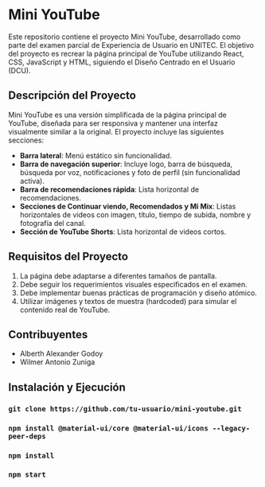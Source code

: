 # Mini YouTube

Este repositorio contiene el proyecto Mini YouTube, desarrollado como parte del examen parcial de Experiencia de Usuario en UNITEC. El objetivo del proyecto es recrear la página principal de YouTube utilizando React, CSS, JavaScript y HTML, siguiendo el Diseño Centrado en el Usuario (DCU).

## Descripción del Proyecto

Mini YouTube es una versión simplificada de la página principal de YouTube, diseñada para ser responsiva y mantener una interfaz visualmente similar a la original. El proyecto incluye las siguientes secciones:

- **Barra lateral**: Menú estático sin funcionalidad.
- **Barra de navegación superior**: Incluye logo, barra de búsqueda, búsqueda por voz, notificaciones y foto de perfil (sin funcionalidad activa).
- **Barra de recomendaciones rápida**: Lista horizontal de recomendaciones.
- **Secciones de Continuar viendo, Recomendados y Mi Mix**: Listas horizontales de videos con imagen, título, tiempo de subida, nombre y fotografía del canal.
- **Sección de YouTube Shorts**: Lista horizontal de videos cortos.

## Requisitos del Proyecto

1. La página debe adaptarse a diferentes tamaños de pantalla.
2. Debe seguir los requerimientos visuales especificados en el examen.
3. Debe implementar buenas prácticas de programación y diseño atómico.
4. Utilizar imágenes y textos de muestra (hardcoded) para simular el contenido real de YouTube.

## Contribuyentes
- Alberth Alexander Godoy 
- Wilmer Antonio Zuniga

## Instalación y Ejecución
### `git clone https://github.com/tu-usuario/mini-youtube.git`
### `npm install @material-ui/core @material-ui/icons --legacy-peer-deps`
### `npm install`
### `npm start`




